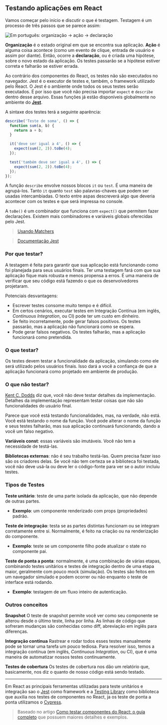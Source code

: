 ## Testando aplicações em React

Vamos começar pelo início e discutir o que é testagem. Testagem é um processo de três passos que se parece assim:

![Em português: organização -> ação -> declaração](https://www.freecodecamp.org/portuguese/news/content/images/size/w1000/2022/11/image-12.png)

**Organização** é o estado original em que se encontra sua aplicação. **Ação** é alguma coisa acontece (como um evento de clique, entrada de usuário e assim por diante). Então, ocorre a **declaração**, ou é criada uma hipótese, sobre o novo estado da aplicação. Os testes passarão se a hipótese estiver correta e falharão se estiver errada.

Ao contrário dos componentes do React, os testes não são executados no navegador. Jest é o executor de testes e, também, o framework utilizado pelo React. O Jest é o ambiente onde todos os seus testes serão executados. É por isso que você não precisa importar `expect` e `describe` dentro desse arquivo. Essas funções já estão disponíveis globalmente no ambiente do [**Jest**](https://jestjs.io/pt-BR).

A sintaxe dos testes terá a seguinte aparência:

```js
describe('Teste de soma', () => {
  function sum(a, b) {
    return a + b;
  }

  it('deve ser igual a 4', () => {
    expect(sum(2, 2)).toBe(4);
  });

  test('também deve ser igual a 4', () => {
    expect(sum(2, 2)).toBe(4);
  });
});
```

A função `describe` envolve nossos blocos `it` ou `test`. É uma maneira de agrupá-los. Tanto `it` quanto `test` são palavras-chaves que podem ser usadas intercambiadas. O texto entre aspas descreverá algo que deveria acontecer com os testes e que será impressa no console.

A `toBe()` é um combinador que funciona com `expect()` que permitem fazer declarações. Existem mais combinadores e variáveis globais oferecidas pelo Jest.

> [Usando Matchers](https://jestjs.io/pt-BR/docs/using-matchers)

> [Documentação Jest](https://jestjs.io/pt-BR/docs/API)

### Por que testar?

A testagem é feita para garantir que sua aplicação está funcionando como foi planejada para seus usuários finais. Ter uma testagem fará com que sua aplicação fique mais robusta e menos propensa a erros. É uma maneira de verificar que seu código está fazendo o que os desenvolvedores projetaram.

Potenciais desvantagens:

- Escrever testes consome muito tempo e é difícil.
- Em certos cenários, executar testes em Integração Contínua (em inglês, _Continuous Integration_, ou CI) pode ter um custo em dinheiro.
- Se feito incorretamente, pode gerar falsos positivos. Os testes passarão, mas a aplicação não funcionará como se espera.
- Pode gerar falsos negativos. Os testes falharão, mas a aplicação funcionará como pretendida.

### O que testar?

Os testes devem testar a funcionalidade da aplicação, simulando como ele será utilizado pelos usuários finais. Isso dará a você a confiança de que a aplicação funcionará como projetado em ambiente de produção.

### O que não testar?

[Kent C. Dodds](https://kentcdodds.com/) diz que, você não deve testar detalhes da implementação. Detalhes da implementação representam testar coisas que não são funcionalidades do usuário final.

Parece que você está testando funcionalidades, mas, na verdade, não está. Você está testando o nome da função. Você pode alterar o nome da função e seus testes falharão, mas sua aplicação continuará funcionando, dando a você um falso negativo.

**Variáveis const**: essas variáveis são imutáveis. Você não tem a necessidade de testá-las.

**Bibliotecas externas**: não é seu trabalho testá-las. Quem precisa fazer isso são os criadores delas. Se você não tem certeza se a biblioteca foi testada, você não deve usá-la ou deve ler o código-fonte para ver se o autor incluiu testes.

### Tipos de Testes

**Teste unitário**: teste de uma parte isolada da aplicação, que não depende de outras partes.

- **Exemplo**: um componente renderizado com props (propriedades) padrão.

**Teste de integração**: testa se as partes distintas funcionam ou se integram corretamente entre si. Normalmente, é feito na criação ou na renderização do componente.

- **Exemplo**: teste se um componente filho pode atualizar o state no componente pai.

**Teste de ponta a ponta**: normalmente, é uma combinação de várias etapas, combinando testes unitários e testes de integração dentro de uma etapa maior, geralmente com pouco mock (simulação). Os testes são feitos em um navegador simulado e podem ocorrer ou não enquanto o teste de interface está rodando.

- **Exemplo**: testagem de um fluxo inteiro de autenticação.

### Outros conceitos

**Snapshot**
O teste de snapshot permite você ver como seu componente se alterou desde o último teste, linha por linha. As linhas de código que sofreram mudanças são conhecidas como diff, abreviação em inglês para diferenças.

**Integração contínua**
Rastrear e rodar todos esses testes manualmente pode se tornar uma tarefa um pouco tediosa. Para resolver isso, temos a integração contínua (em inglês, _Continuous Integration_, ou CI), que é uma maneira de automatizar nossos testes continuamente.

**Testes de cobertura**
Os testes de cobertura nos dão um relatório que, basicamente, nos diz o quanto de nosso código está sendo testado.

---

Em React as principais ferramentas utilizadas para teste unitários e integração sao o [Jest](https://jestjs.io/) como framework e a [Testing Library](https://testing-library.com/) como biblioteca que auxilia nos testes de componentes no React, ja os teste de ponta a ponta utilizamos o [Cypress](https://www.cypress.io/).

> Baseado no artigo [Como testar componentes do React: o guia completo](https://www.freecodecamp.org/portuguese/news/como-testar-componentes-do-react-o-guia-completo/) que possuem maiores detalhes e exemplos.
